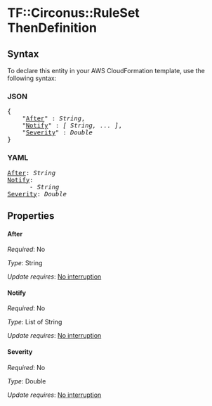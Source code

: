 # TF::Circonus::RuleSet ThenDefinition

## Syntax

To declare this entity in your AWS CloudFormation template, use the following syntax:

### JSON

<pre>
{
    "<a href="#after" title="After">After</a>" : <i>String</i>,
    "<a href="#notify" title="Notify">Notify</a>" : <i>[ String, ... ]</i>,
    "<a href="#severity" title="Severity">Severity</a>" : <i>Double</i>
}
</pre>

### YAML

<pre>
<a href="#after" title="After">After</a>: <i>String</i>
<a href="#notify" title="Notify">Notify</a>: <i>
      - String</i>
<a href="#severity" title="Severity">Severity</a>: <i>Double</i>
</pre>

## Properties

#### After

_Required_: No

_Type_: String

_Update requires_: [No interruption](https://docs.aws.amazon.com/AWSCloudFormation/latest/UserGuide/using-cfn-updating-stacks-update-behaviors.html#update-no-interrupt)

#### Notify

_Required_: No

_Type_: List of String

_Update requires_: [No interruption](https://docs.aws.amazon.com/AWSCloudFormation/latest/UserGuide/using-cfn-updating-stacks-update-behaviors.html#update-no-interrupt)

#### Severity

_Required_: No

_Type_: Double

_Update requires_: [No interruption](https://docs.aws.amazon.com/AWSCloudFormation/latest/UserGuide/using-cfn-updating-stacks-update-behaviors.html#update-no-interrupt)

